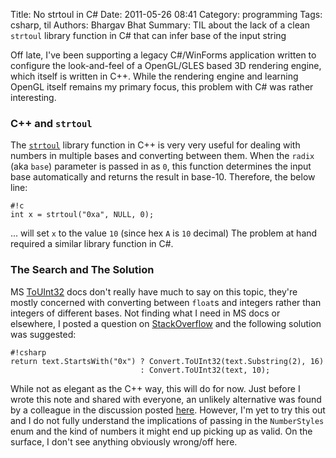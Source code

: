 Title: No strtoul in C#
Date: 2011-05-26 08:41
Category: programming
Tags: csharp, til
Authors: Bhargav Bhat
Summary: TIL about the lack of a clean `strtoul` library function in C# that can infer base of the input string

Off late, I've been supporting a legacy C#/WinForms application written to configure the look-and-feel of a OpenGL/GLES based 3D rendering engine, which itself is written in C++. While the rendering engine and learning OpenGL itself remains my primary focus, this problem with C# was rather interesting. 

### C++ and `strtoul`

The [`strtoul`](https://www.cplusplus.com/reference/cstdlib/strtoul/) library function in C++ is very very useful for dealing with numbers in multiple bases and converting between them. When the `radix` (aka `base`) parameter is passed in as `0`, this function determines the input base automatically and returns the result in base-10. Therefore, the below line:

	#!c
	int x = strtoul("0xa", NULL, 0);

... will set `x` to the value `10` (since hex `A` is `10` decimal) The problem at hand required a similar library function in C#.

### The Search and The Solution

MS [ToUInt32](https://docs.microsoft.com/en-us/dotnet/api/system.convert.touint32) docs don't really have much to say on this topic, they're mostly concerned with converting between `float`s and integers rather than integers of different bases. Not finding what I need in MS docs or elsewhere, I posted a question on [StackOverflow](https://stackoverflow.com/questions/6080065/strtoul-equivalent-in-c-sharp) and the following solution was suggested:
	
	#!csharp
	return text.StartsWith("0x") ? Convert.ToUInt32(text.Substring(2), 16)
	                             : Convert.ToUInt32(text, 10);

While not as elegant as the C++ way, this will do for now. Just before I wrote this note and shared with everyone, an unlikely alternative was found by a colleague in the discussion posted [here](https://bytes.com/topic/c-sharp/answers/226729-easy-hex-string-0x1234-integer-conversion). However, I'm yet to try this out and I do not fully understand the implications of passing in the `NumberStyles` enum and the kind of numbers it might end up picking up as valid. On the surface, I don't see anything obviously wrong/off here.

